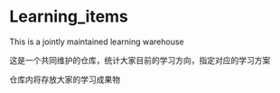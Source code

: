 # Learning_items

This is a jointly maintained learning warehouse   

这是一个共同维护的仓库，统计大家目前的学习方向，指定对应的学习方案

仓库内将存放大家的学习成果物

